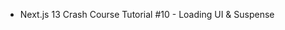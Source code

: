 * <a src="https://youtu.be/Lzml9L3f4IM?si=DkI9WeE0CgWoe1El" target="_blank">Next.js 13 Crash Course Tutorial #10 - Loading UI & Suspense
</a>
